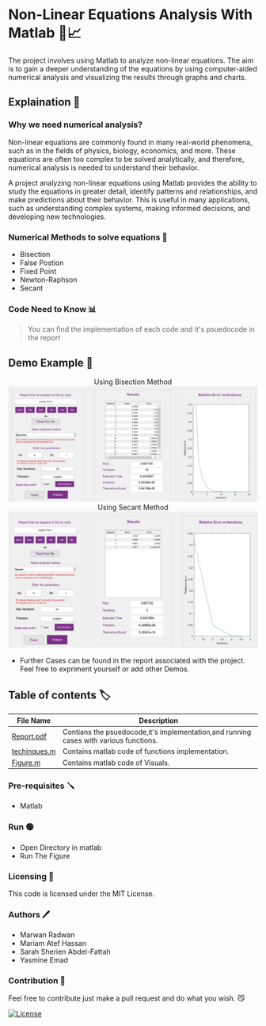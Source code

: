 # Non-Linear Equations Analysis With Matlab 🔢📈

The project involves using Matlab to analyze non-linear equations. The aim is to gain a deeper understanding of the equations by using computer-aided numerical analysis and visualizing the results through graphs and charts.

## Explaination 📖

### Why we need numerical analysis?

Non-linear equations are commonly found in many real-world phenomena, such as in the fields of physics, biology, economics, and more. These equations are often too complex to be solved analytically, and therefore, numerical analysis is needed to understand their behavior.

A project analyzing non-linear equations using Matlab provides the ability to study the equations in greater detail, identify patterns and relationships, and make predictions about their behavior. This is useful in many applications, such as understanding complex systems, making informed decisions, and developing new technologies.

### Numerical Methods to solve equations 🚀

- Bisection
- False Postion
- Fixed Point
- Newton-Raphson
- Secant

### Code Need to Know 📊

> You can find the implementation of each code and it's psuedocode in the report

## Demo Example :test_tube:

<p align="center" width="100%">
Using Bisection Method
<img src="Demos/1.png">
Using Secant Method
<img src="Demos/2.png">
</p>

* Further Cases can be found in the report associated with the project. Feel free to expriment yourself or add other Demos.

## Table of contents :label:

| File Name                                                                                                           | Description                                                       |
| ------------------------------------------------------------------------------------------------------------------- | ----------------------------------------------------------------- |
| [Report.pdf](https://github.com/XMaroRadoX/Non-Linear-Equations-Analysis-With-Matlab/blob/master/Report.pdf) | Contians the psuedocode,it's implementation,and running cases with various functions. |
| [techinques.m](https://github.com/XMaroRadoX/Non-Linear-Equations-Analysis-With-Matlab/blob/master/techniques.m) | Contains matlab code of functions implementation. |
| [Figure.m](https://github.com/XMaroRadoX/Non-Linear-Equations-Analysis-With-Matlab/blob/master/Figure.m)             | Contains matlab code of Visuals.                                          |

### Pre-requisites :screwdriver:

- Matlab

### Run :green_circle:

- Open Directory in matlab
- Run The Figure

### Licensing :pencil:

This code is licensed under the MIT License.

### Authors :pen:

- Marwan Radwan
- Mariam Atef Hassan
- Sarah Sherien Abdel-Fattah
- Yasmine Emad

### Contribution :clinking_glasses:

Feel free to contribute just make a pull request and do what you wish. 😼

[![License](https://img.shields.io/badge/License-MIT-red.svg)](https://opensource.org/licenses/MIT)
